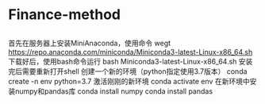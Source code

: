 # Finance-method
##
首先在服务器上安装MiniAnaconda，使用命令
wegt https://repo.anaconda.com/miniconda/Miniconda3-latest-Linux-x86_64.sh
下载好后，使用bash命令运行
bash Miniconda3-latest-Linux-x86_64.sh
安装完后需要重新打开shell
创建一个新的环境（python指定使用3.7版本）
conda create -n env python=3.7
激活刚刚的新环境
conda activate env
在新环境中安装numpy和pandas库
conda install numpy
conda install pandas

##
